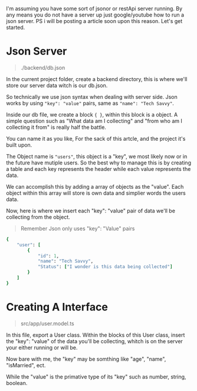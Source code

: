 I'm assuming you have some sort of jsonor or restApi server running.
By any means you do not have a server up just google/youtube how to run a json server.
PS i will be posting a article soon upon this reason.
Let's get started.


# Json Server

> ./backend/db.json

In the current project folder, create a backend directory, this is where we'll store our server data witch is our db.json.

So technically we use json syntax when dealing with server side.
Json works by using ```"key": "value"``` pairs, same as ```"name": "Tech Savvy"```.

Inside our db file, we create a block ```{ }```, within this block is a object.
A simple question such as "What data am I collecting" and "from who am I collecting it from" is really half the battle.

You can name it as you like,
For the sack of this artcle, and the project it's built upon.

The Object name is ```"users"```, this object is a "key", we most likely now or in the future have mutiple users. 
So the best why to manage this is by creating a table and each key represents the header while each value represents the data.

We can accomplish this by adding a array of objects as the "value".
Each object within this array will store is own data and simplier words the users data. 

Now, here is where we insert each "key": "value" pair of data we'll be collecting
from the object.

> Remember Json only uses "key": "Value" pairs
```ruby
{
    "user": [
        {
            "id": 1,
            "name": "Tech Savvy",
            "Status": ["I wonder is this data being collected"]
        }
    ]
}

```

# Creating A Interface

> src/app/user.model.ts

In this file, export a User class.
Within the blocks of this User class, insert the "key": "value" of the data you'll be collecting, whitch is on the server your either running or will be.

Now bare with me, the "key" may be somthing like "age", "name", "isMarried", ect.

While the "value" is the primative type of its "key" such as number, string, boolean.





```
```